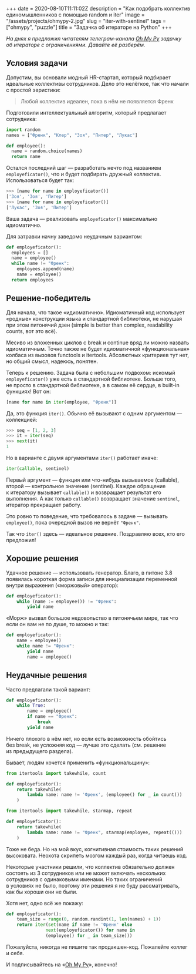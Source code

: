 +++
date = 2020-08-10T11:11:02Z
description = "Как подобрать коллектив единомышленников с помощью random и iter"
image = "/assets/projects/ohmypy-2.jpg"
slug = "iter-with-sentinel"
tags = ["ohmypy", "puzzle"]
title = "Задачка об итераторе на Python"
+++

*На днях я предложил читателям телеграм-канала [Oh My Py](https://t.me/ohmypy) задачку об итераторе с ограничениями. Давайте её разберём.*

## Условия задачи

Допустим, вы основали модный HR-стартап, который подбирает идеальные коллективы сотрудников. Дело это нелёгкое, так что начали с простой эвристики:

> Любой коллектив идеален, пока в нём не появляется Френк

Подготовили интеллектуальный алгоритм, который предлагает сотрудника:

```python
import random
names = ["Френк", "Клер", "Зоя", "Питер", "Лукас"]

def employee():
  name = random.choice(names)
  return name
```

Остался последний шаг — разработать нечто под названием `employeficator()`, что и будет подбирать дружный коллектив. Использоваться будет так:

```python
>>> [name for name in employeficator()]
['Зоя', 'Зоя', 'Питер']
>>> [name for name in employeficator()]
['Лукас', 'Зоя', 'Питер']
```

Ваша задача — реализовать `employeficator()` максимально идиоматично.

Для затравки начну заведомо неудачным вариантом:

```python
def employeficator():
  employees = []
  name = employee()
  while name != "Френк":
    employees.append(name)
    name = employee()
  return employees
```

## Решение-победитель

Для начала, что такое «идиоматично». Идиоматичный код использует «родные» конструкции языка и стандартной библиотеки, не нарушая при этом питонячий дзен (simple is better than complex, readability counts, вот это всё).

Месиво из вложенных циклов с break и continue вряд ли можно назвать идиоматичным. Точно также не будет идиоматичной «функциональная» колбаса из вызовов functools и itertools. Абсолютных критериев тут нет, но общий смысл, надеюсь, понятен.

Теперь к решению. Задача была с небольшим подвохом: искомый `employeficator()` уже есть в стандартной библиотеке. Больше того, не просто в стандартной библиотеке, а в самом её сердце, в built-in функциях! Вот он:

```python
[name for name in iter(employee, "Френк")]
```

Да, это функция `iter()`. Обычно её вызывают с одним аргументом — коллекцией:

```python
>>> seq = [1, 2, 3]
>>> it = iter(seq)
>>> next(it)
1
```

Но в варианте с двумя аргументами `iter()` работает иначе:

```python
iter(callable, sentinel)
```

Первый аргумент — функция или что-нибудь вызываемое (callable), второй — контрольное значение (sentinel). Каждое обращение к итератору вызывает `callable()` и возвращает результат его выполнения. А как только `callable()` возвращает значение `sentinel`, итератор прекращает работу.

Это ровно то поведение, что требовалось в задаче — вызывать `employee()`, пока очередной вызов не вернёт `"Френк"`. 

Так что `iter()` здесь — идеальное решение. Поздравляю всех, кто его предложил!

## Хорошие решения

Удачное решение — использовать генератор. Благо, в питоне 3.8 появилась короткая форма записи для инициализации переменной внутри выражения («моржовый» оператор):

```python
def employeficator():
    while (name := employee()) != "Френк":
        yield name
```

«Морж» вызвал большое недовольство в питонячьем мире, так что если он вам не по душе, то можно и так:

```python
def employeficator():
    name = employee()
    while name != "Френк":
        yield name
        name = employee()
```

## Неудачные решения

Часто предлагали такой вариант:

```python
def employeficator():
    while True:
        name = employee()
        if name == "Френк":
            break
        yield name
```

Ничего плохого в нём нет, но если есть возможность обойтись без break, не усложняя код — лучше это сделать (см. решение из предыдущего раздела).

Бывает, людям хочется применить «функциональщину»:

```python
from itertools import takewhile, count

def employeficator():
    return takewhile(
        lambda name: name != 'Френк', (employee() for _ in count())
    )
```

```python
from itertools import takewhile, starmap, repeat

def employeficator():
    return takewhile(
        lambda name: name != "Френк", starmap(employee, repeat(()))
    )
```

Тоже не беда. Но на мой вкус, когнитивная стоимость таких решений высоковата. Неохота скрипеть мозгом каждый раз, когда читаешь код.

Некоторые участники решили, что коллектив обязательно должен состоять из 3 сотрудников или не может включать нескольких сотрудников с одинаковыми именами. Но таких ограничений в условиях не было, поэтому эти решения я не буду рассматривать, как бы хороши они не были.

Хотя нет, одно всё же покажу:

```python
def employeficator():
    team_size = range(0, random.randint(1, len(names) + 1))
    return iter(set(name if name != 'Френк' else
               next(employeficator()) for name in
               (employee() for _ in team_size)))
```

Пожалуйста, никогда не пишите так продакшен-код. Пожалейте коллег и себя.

<p>И подписывайтесь на <span class="nowrap"><i class="fas fa-kiwi-bird"></i> «<a href="https://t.me/ohmypy">Oh My Py</a>», конечно!</p>



